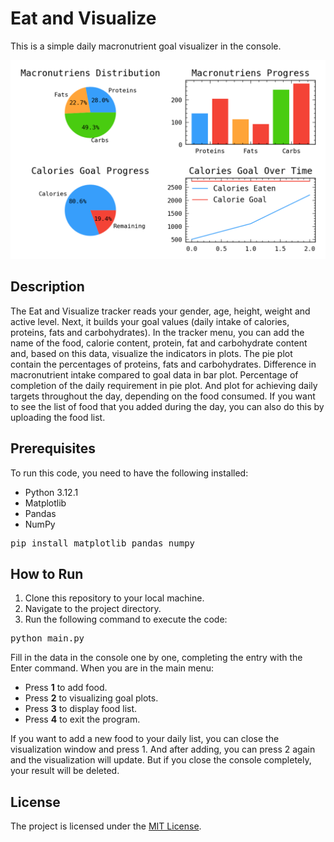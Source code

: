 <h1>Eat and Visualize</h1>

<p>This is a simple daily macronutrient goal visualizer in the console.</p>

<img src="./assets/figure1.png" alt="eat-and-visualize">

<h2>Description</h2>

<p>The Eat and Visualize tracker reads your gender, age, height, weight and active level. Next, it builds your goal values (daily intake of calories, proteins, fats and carbohydrates). In the tracker menu, you can add the name of the food, calorie content, protein, fat and carbohydrate content and, based on this data, visualize the indicators in plots. The pie plot contain the percentages of proteins, fats and carbohydrates. Difference in macronutrient intake compared to goal data in bar plot. Percentage of completion of the daily requirement in pie plot. And plot for achieving daily targets throughout the day, depending on the food consumed. If you want to see the list of food that you added during the day, you can also do this by uploading the food list.</p>

<h2>Prerequisites</h2>

<p>To run this code, you need to have the following installed:</p>

<ul>
    <li>Python 3.12.1</li>
    <li>Matplotlib</li>
    <li>Pandas</li>
    <li>NumPy</li>
</ul>

<pre>
pip install matplotlib pandas numpy
</pre>

<h2>How to Run</h2>

<ol>
    <li>Clone this repository to your local machine.</li>
    <li>Navigate to the project directory.</li>
    <li>Run the following command to execute the code:</li>
</ol>

<pre>
python main.py
</pre>

<p>Fill in the data in the console one by one, completing the entry with the Enter command. When you are in the main menu:</p>

<ul>
    <li>Press <strong>1</strong> to add food.</li>
    <li>Press <strong>2</strong> to visualizing goal plots.</li>
    <li>Press <strong>3</strong> to display food list.</li>
    <li>Press <strong>4</strong> to exit the program.</li>
</ul>

<p>If you want to add a new food to your daily list, you can close the visualization window and press 1. And after adding, you can press 2 again and the visualization will update. But if you close the console completely, your result will be deleted.</p>

<h2>License</h2>

<p>The project is licensed under the <a href="https://opensource.org/licenses/MIT">MIT License</a>.</p>
